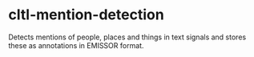# cltl-mention-detection
Detects mentions of people, places and things in text  signals and stores these as annotations in EMISSOR format.


